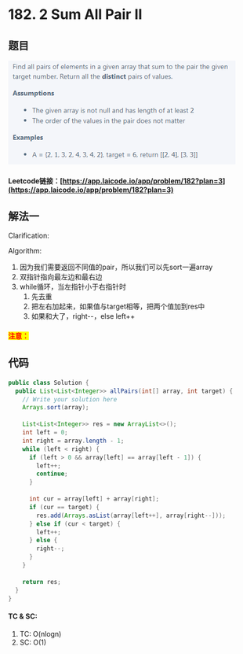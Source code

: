 # 182. 2 Sum All Pair II

## 题目

![](<.gitbook/assets/image (119).png>)

#### Leetcode链接：[https://app.laicode.io/app/problem/182?plan=3](https://app.laicode.io/app/problem/182?plan=3)

## 解法一

Clarification:&#x20;

Algorithm:&#x20;

1. 因为我们需要返回不同值的pair，所以我们可以先sort一遍array
2. 双指针指向最左边和最右边
3. while循环，当左指针小于右指针时
   1. 先去重
   2. 把左右加起来，如果值与target相等，把两个值加到res中
   3. 如果和大了，right--，else left++

#### <mark style="color:red;">注意：</mark>

## 代码

```java
public class Solution {
  public List<List<Integer>> allPairs(int[] array, int target) {
    // Write your solution here
    Arrays.sort(array);

    List<List<Integer>> res = new ArrayList<>();
    int left = 0;
    int right = array.length - 1;
    while (left < right) {
      if (left > 0 && array[left] == array[left - 1]) {
        left++;
        continue;
      }

      int cur = array[left] + array[right];
      if (cur == target) {
        res.add(Arrays.asList(array[left++], array[right--]));
      } else if (cur < target) {
        left++;
      } else {
        right--;
      }
    }

    return res;
  }
}

```

#### TC & SC:&#x20;

1. TC: O(nlogn)
2. SC: O(1)
